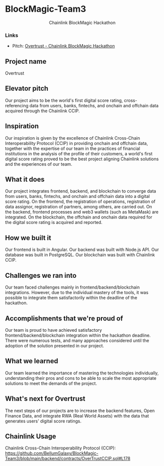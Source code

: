 # BlockMagic-Team3

<p align="center"> Chainlink BlockMagic Hackathon </p>

### Links
- Pitch: [Overtrust - Chainlink BlockMagic Hackathon](https://youtu.be/KIor0I9amyM)

## Project name
Overtrust

## Elevator pitch
Our project aims to be the world's first digital score rating, cross-referencing data from users, banks, fintechs, and onchain and offchain data acquired through the Chainlink CCIP.

## Inspiration
Our inspiration is given by the excellence of Chainlink Cross-Chain Interoperability Protocol (CCIP) in providing onchain and offchain data, together with the expertise of our team in the practices of financial institutions in the analysis of the profile of their customers, a world's first digital score rating proved to be the best project aligning Chainlink solutions and the experiences of our team.

## What it does
Our project integrates frontend, backend, and blockchain to converge data from users, banks, fintechs, and onchain and offchain data into a digital score rating. On the frontend, the registration of operations, registration of data assignor, registration of partners, among others, are carried out. On the backend, frontend processes and web3 wallets (such as MetaMask) are integrated. On the blockchain, the offchain and onchain data required for the digital score rating is acquired and reported.

## How we built it
Our frontend is built in Angular. Our backend was built with Node.js API. Our database was built in PostgreSQL. Our blockchain was built with Chainlink CCIP.

## Challenges we ran into
Our team faced challenges mainly in frontend/backend/blockchain integrations. However, due to the individual mastery of the tools, it was possible to integrate them satisfactorily within the deadline of the hackathon.

## Accomplishments that we're proud of
Our team is proud to have achieved satisfactory frontend/backend/blockchain integration within the hackathon deadline. There were numerous tests, and many approaches considered until the adoption of the solution presented in our project.

## What we learned
Our team learned the importance of mastering the technologies individually, understanding their pros and cons to be able to scale the most appropriate solutions to meet the demands of the project.

## What's next for Overtrust
The next steps of our projects are to increase the backend features, Open Finance Data, and integrate RWA (Real World Assets) with the data that generates users' digital score ratings.

## Chainlink Usage
Chainlink Cross-Chain Interoperability Protocol (CCIP): https://github.com/BellumGalaxy/BlockMagic-Team3/blob/main/backend/contracts/OverTrustCCIP.sol#L178
